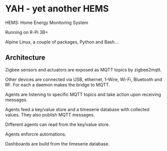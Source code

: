 # YAH - yet another HEMS

HEMS: Home Energy Monitoring System

Running on R-Pi 3B+

Alpine Linux, a couple of packages, Python and Bash...

## Architecture

Zigbee sensors and actuators are exposed as MQTT topics by zigbee2mqtt.

Other devices are connected via USB, ethernet, 1-Wire, Wi-Fi, Bluetooth and RF. For each a daemon makes the bridge to MQTT.

Agents are listening to specific MQTT topics and take action upon receiving messages. 

Agents feed a key/value store and a timeserie database with collected values. They also publish MQTT messages.

Different agents can read from the key/value store.

Agents enforcre automations.

Dashboards are build from the timeserie database.
